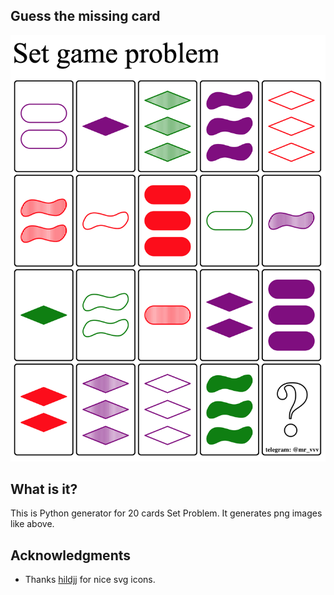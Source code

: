 ## Guess the missing card
![Problem example](/icons/example.png)

## What is it?
This is Python generator for 20 cards Set Problem. It generates png images like above.

## Acknowledgments
* Thanks [hildjj](https://github.com/hildjj) for nice svg icons.